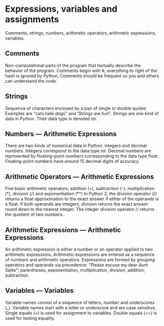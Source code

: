 # Expressions, variables and assignments
Comments, strings, numbers, arithmetic operators, arithmetic expressions, variables.

Comments
-------
Non-computational parts of the program that textually describe the behavior of the program.
Comments begin with #, everything to right of the hash is ignored by Python.
Comments should be frequent so you and others can understand the code.

Strings
-------
Sequence of characters enclosed by a pair of single or double quotes
Examples are "cats hate dogs" and 'Strings are fun!'.
Strings are one kind of data in Python. Their data type is denoted str.

Numbers — Arithmetic Expressions
-------
There are two kinds of numerical data in Python: integers and decimal numbers.
Integers correspond to the data type int. Decimal numbers are represented by floating-point numbers corresponding to the data type float.
Floating-point numbers have around 15 decimal digits of accuracy.

Arithmetic Operators — Arithmetic Expressions
-------
Five basic arithmetic operators; addition (+), subtraction (-), multiplication (*), division (/) and exponentiation (**)
In Python 2, the division operator (/) returns a float approximation to the exact answer if either of the operands is a  float.  If both operands are integers, division returns the exact answer round down to the nearest integer.
The integer division operator // returns the quotient of two numbers..

Arithmetic Expressions — Arithmetic Expressions
-------
An arithmetic expression is either a number or an operator applied to two arithmetic expressions.
Arithmetic expressions are entered as a sequence of numbers and arithmetic operators.
Expressions are formed by grouping operators and operands via precedence: "Please excuse my dear Aunt Sallie"; parentheses, exponentiation, multiplication, division, addition, subtraction.

Variables — Variables
-------
Variable names consist of a sequence of letters, number and underscores (_).
Variable names start with a letter or underscore and are case sensitive.
Single equals (=) is used for assignment to variables. Double equals (==) is used for testing equality.
